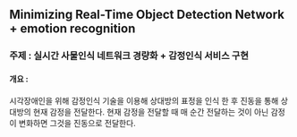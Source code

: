 ## Minimizing Real-Time Object Detection Network + emotion recognition
### 주제 : 실시간 사물인식 네트워크 경량화 + 감정인식 서비스 구현

#### 개요 :
시각장애인을 위해 감정인식 기술을 이용해 상대방의 표정을 인식 한 후 진동을 통해 상대방의 현재 감정을 전달한다. 현재 감정을 전달할 때 매 순간 전달하는 것이 아닌 감정이 변화하면 그것을 진동으로 전달한다.


